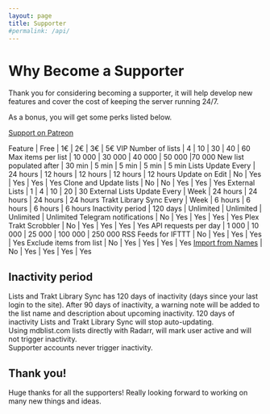 ```yaml
---
layout: page
title: Supporter
#permalink: /api/
---
```


# Why Become a Supporter

Thank you for considering becoming a supporter, it will help develop new features and cover the cost of keeping the server running 24/7.

As a bonus, you will get some perks listed below.

[Support on Patreon](https://www.patreon.com/mdblist)

Feature | Free | 1€ | 2€ | 3€ | 5€ VIP
Number of lists | 4 | 10 | 30 | 40 | 60
Max items per list | 10 000 | 30 000 | 40 000 | 50 000 |70 000
New list populated after | 30 min | 5 min | 5 min | 5 min | 5 min
Lists Update Every | 24 hours | 12 hours | 12 hours | 12 hours | 12 hours
Update on Edit | No | Yes | Yes | Yes | Yes
Clone and Update lists | No | No | Yes | Yes | Yes
External Lists | 1 | 4 | 10 | 20 | 30
External Lists Update Every | Week | 24 hours | 24 hours | 24 hours | 24 hours
Trakt Library Sync Every | Week | 6 hours | 6 hours | 6 hours | 6 hours
Inactivity period | 120 days | Unlimited | Unlimited | Unlimited | Unlimited
Telegram notifications | No | Yes | Yes | Yes | Yes
Plex Trakt Scrobbler | No | Yes | Yes | Yes | Yes
API requests per day | 1 000 | 10 000 | 25 000 | 100 000 | 250 000
RSS Feeds for IFTTT | No | Yes | Yes | Yes | Yes
Exclude items from list | No | Yes | Yes | Yes | Yes
[Import from Names](import_from_names) | No | Yes | Yes | Yes | Yes

## Inactivity period
Lists and Trakt Library Sync has 120 days of inactivity (days since your last login to the site). After 90 days of inactivity, a warning note will be added to the list name and description about upcoming inactivity. 120 days of inactivity Lists and Trakt Library Sync will stop auto-updating.  
Using mdblist.com lists directly with Radarr, will mark user active and will not trigger inactivity.  
Supporter accounts never trigger inactivity.

## Thank you!

Huge thanks for all the supporters! Really looking forward to working on many new things and ideas.